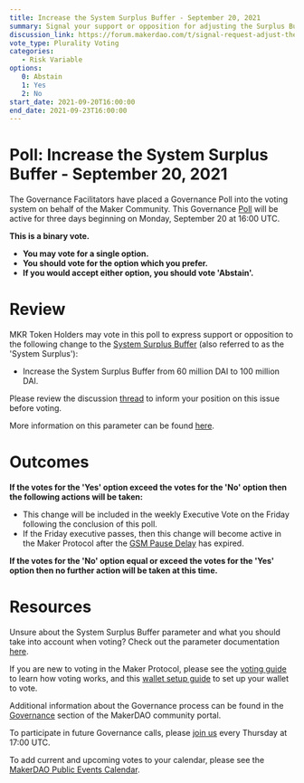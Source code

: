 ```yaml
---
title: Increase the System Surplus Buffer - September 20, 2021
summary: Signal your support or opposition for adjusting the Surplus Buffer from 60 million DAI to 100 million DAI.
discussion_link: https://forum.makerdao.com/t/signal-request-adjust-the-surplus-buffer-september-2021/10120
vote_type: Plurality Voting
categories:
   - Risk Variable
options:
   0: Abstain
   1: Yes
   2: No
start_date: 2021-09-20T16:00:00
end_date: 2021-09-23T16:00:00
---
```

# Poll: Increase the System Surplus Buffer - September 20, 2021

The Governance Facilitators have placed a Governance Poll into the voting system on behalf of the Maker Community. This Governance [Poll](https://community-development.makerdao.com/en/learn/governance/on-chain-gov) will be active for three days beginning on Monday, September 20 at 16:00 UTC.

**This is a binary vote.** 
- **You may vote for a single option.** 
- **You should vote for the option which you prefer.**
- **If you would accept either option, you should vote 'Abstain'.**

# Review

MKR Token Holders may vote in this poll to express support or opposition to the following change to the [System Surplus Buffer](https://community-development.makerdao.com/en/learn/governance/param-system-surplus-buffer) (also referred to as the 'System Surplus'):
* Increase the System Surplus Buffer from 60 million DAI to 100 million DAI. 

Please review the discussion [thread](https://forum.makerdao.com/t/signal-request-adjust-the-surplus-buffer-september-2021/10120) to inform your position on this issue before voting.

More information on this parameter can be found [here](https://docs.makerdao.com/auctions/the-auctions-of-the-maker-protocol#surplus-auction).

# Outcomes

**If the votes for the 'Yes' option exceed the votes for the 'No' option then the following actions will be taken:**
* This change will be included in the weekly Executive Vote on the Friday following the conclusion of this poll.
* If the Friday executive passes, then this change will become active in the Maker Protocol after the [GSM Pause Delay](https://community-development.makerdao.com/en/learn/governance/param-gsm-pause-delay) has expired.

**If the votes for the 'No' option equal or exceed the votes for the 'Yes' option then no further action will be taken at this time.**  

# Resources

Unsure about the System Surplus Buffer parameter and what you should take into account when voting? Check out the parameter documentation [here](https://community-development.makerdao.com/en/learn/governance/param-system-surplus-buffer).

If you are new to voting in the Maker Protocol, please see the [voting guide](https://community-development.makerdao.com/en/learn/governance/how-voting-works/) to learn how voting works, and this [wallet setup guide](https://community-development.makerdao.com/en/learn/governance/voting-setup/) to set up your wallet to vote.

Additional information about the Governance process can be found in the [Governance](https://community-development.makerdao.com/en/learn/governance) section of the MakerDAO community portal.

To participate in future Governance calls, please [join us](https://github.com/makerdao/community/tree/master/governance/governance-and-risk-meetings) every Thursday at 17:00 UTC.

To add current and upcoming votes to your calendar, please see the [MakerDAO Public Events Calendar](https://calendar.google.com/calendar/embed?src=makerdao.com_3efhm2ghipksegl009ktniomdk%40group.calendar.google.com&ctz=UTC&mode=week&showCalendars=0&showPrint=0).

